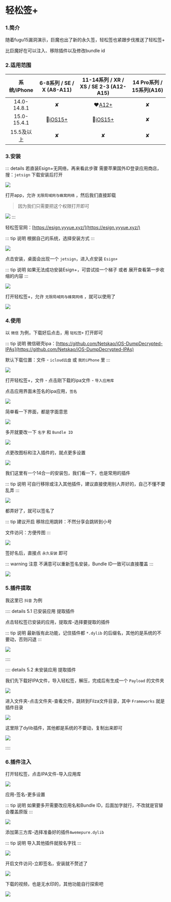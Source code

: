 # 轻松签+


### 1.简介

随着fugu15漏洞演示，巨魔也出了新的永久签，轻松签也紧跟步伐推送了轻松签+

比巨魔好在可以注入、移除插件以及修改bundle id



### 2.适用范围


| 系统/iPhone | 6-8系列 / SE / X (A8-A11) | 11-14系列 / XR / XS / SE 2-3 (A12-A15) | 14 Pro系列 / 15系列(A16) |
| :-: | :-: | :-: | :-: |
| 14.0-14.8.1 | ✘| :heart:[A12+](https://esign.yyyue.xyz/yyy/api/esignapp/arm64e/install) | ✘ |
| 15.0-15.4.1 | :green_heart:[iOS15+](https://esign.yyyue.xyz/yyy/api/esignapp//arm64/install) | :green_heart:[iOS15+](https://esign.yyyue.xyz/yyy/api/esignapp//arm64/install) | ✘ |
| 15.5及以上 | ✘ | ✘ | ✘ |



### 3.安装


::: details 若直装Esign+无网络，再来看此步骤
需要苹果国外ID登录应用商店，搜：`jetsign`  下载安装后打开


![](./esign-01.png)

打开app，允许 `无限局域网与蜂窝网络` ，然后我们直接卸载

> 因为我们只需要把这个权限打开即可


![](./esign-02.png)
:::



轻松签官网：[https://esign.yyyue.xyz/](https://esign.yyyue.xyz/)

::: tip 说明
根据自己的系统，选择安装方式
:::

![](./esign-03.png)

点击安装，桌面会出现一个 `jetsign`，进入点安装 `Esign+`

::: tip 说明
如果无法成功安装Esign+，可尝试挂一个梯子 或者 展开查看第一步收缩的内容
:::

![](./esign-04.png)


打开轻松签+，允许 `无限局域网与蜂窝网络` ，就可以使用了

![](./esign-05.png)






### 4.使用


以 `微信` 为例，下载好后点击，用 `轻松签+` 打开即可

::: tip 说明
微信砸壳ipa：[https://github.com/Netskao/iOS-DumpDecrypted-IPAs](https://github.com/Netskao/iOS-DumpDecrypted-IPAs)

默认下载位置：文件 - `icloud云盘` 或 `我的iPhone` 里
:::

![](./esign-06.png)

打开轻松签+，文件 - 点击刚下载的ipa文件 - `导入应用库`

点击应用界面未签名的ipa应用，`签名`

![](./esign-07.png)

简单看一下界面，都是字面意思

![](./esign-08.png)


多开就要改一下 `名字` 和 `Bundle ID`

![](./esign-09.png)


点更改图标和注入插件的，就点更多设置

![](./esign-10.png)

我们这里有一个14合一的安装包，我们看一下，也是常用的插件

::: tip 说明
可自行移除或注入其他插件，建议直接使用别人弄好的，自己不懂不要乱弄
:::

![](./esign-11.png)

都弄好了，就可以签名了

::: tip 建议开启
移除应用跳转：不然分享会跳转到小号

文件访问：方便传图
:::

![](./esign-12.png)


签好名后，直接点 `永久安装` 即可

::: warning 注意
不满意可以重新签名安装，Bundle ID一致可以直接覆盖
:::

![](./esign-13.png)





### 5.插件提取


我这里已 `抖音` 为例


:::: details 5.1 已安装应用 提取插件

点击轻松签已安装的应用，提取库-选择要提取的插件

::: tip 说明
最新版有此功能，记住插件都 `*.dylib` 的后缀名，其他的是系统的不要动，否则闪退
:::

![](./esign-14.png)

::::





:::: details 5.2 未安装应用 提取插件

我们先下载好IPA文件，导入轻松签，解压，完成后有生成一个 `Payload` 的文件夹

![](./esign-15.png)


进入文件夹-点击文件夹-查看文件，跳转到Filza文件目录，其中 `Frameworks` 就是插件目录

![](./esign-16.png)

这里除了dylib插件，其他都是系统的不要动，复制出来即可

![](./esign-17.png)


::::





### 6.插件注入



打开轻松签，点击IPA文件-导入应用库

![](./esign-18.png)


应用-签名-更多设置

::: tip 说明
如果要多开需要改应用名和Bundle ID，后面加字就行，不改就是官替会覆盖原版
:::

![](./esign-19.png)


添加第三方库-选择准备好的插件`Awemepure.dylib`

::: tip 说明
导入其他插件就按名字找
:::

![](./esign-20.png)


开启文件访问-立即签名，安装就不赘述了

![](./esign-21.png)


下载的视频，也是无水印的，其他功能自行探索吧


![](./esign-22.png)
















